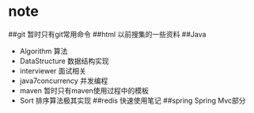 ﻿# note
##git
暂时只有git常用命令
##html
以前搜集的一些资料
##Java
* Algorithm        算法
* DataStructure    数据结构实现
* interviewer      面试相关
* java7concurrency 并发编程
* maven            暂时只有maven使用过程中的模板
* Sort             排序算法极其实现
##redis
快速使用笔记
##spring
Spring Mvc部分


